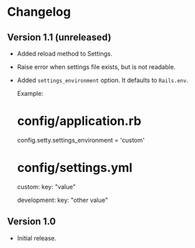 # Changelog

## Version 1.1 (unreleased)

* Added reload method to Settings.

* Raise error when settings file exists, but is not readable.

* Added `settings_environment` option. It defaults to `Rails.env`.

  Example:

    # config/application.rb
    config.setty.settings_environment = 'custom'

    # config/settings.yml
    custom:
      key: "value"

    development:
      key: "other value"

## Version 1.0

* Initial release.
